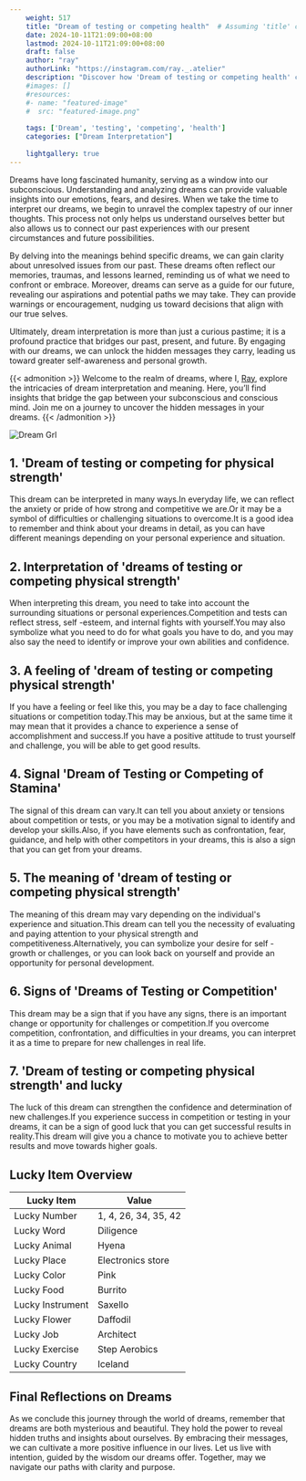 ```yaml
---
    weight: 517
    title: "Dream of testing or competing health"  # Assuming 'title' column exists
    date: 2024-10-11T21:09:00+08:00
    lastmod: 2024-10-11T21:09:00+08:00
    draft: false
    author: "ray"
    authorLink: "https://instagram.com/ray._.atelier"
    description: "Discover how 'Dream of testing or competing health' can interpret your future and uncover its significant meanings in your life."
    #images: []
    #resources:
    #- name: "featured-image"
    #  src: "featured-image.png"
    
    tags: ['Dream', 'testing', 'competing', 'health']
    categories: ["Dream Interpretation"]
    
    lightgallery: true
---
```

    
Dreams have long fascinated humanity, serving as a window into our subconscious. Understanding and analyzing dreams can provide valuable insights into our emotions, fears, and desires. When we take the time to interpret our dreams, we begin to unravel the complex tapestry of our inner thoughts. This process not only helps us understand ourselves better but also allows us to connect our past experiences with our present circumstances and future possibilities.

By delving into the meanings behind specific dreams, we can gain clarity about unresolved issues from our past. These dreams often reflect our memories, traumas, and lessons learned, reminding us of what we need to confront or embrace. Moreover, dreams can serve as a guide for our future, revealing our aspirations and potential paths we may take. They can provide warnings or encouragement, nudging us toward decisions that align with our true selves.

Ultimately, dream interpretation is more than just a curious pastime; it is a profound practice that bridges our past, present, and future. By engaging with our dreams, we can unlock the hidden messages they carry, leading us toward greater self-awareness and personal growth.

{{< admonition >}}
Welcome to the realm of dreams, where I, [Ray](https://instagram.com/ray._.atelier), explore the intricacies of dream interpretation and meaning. Here, you’ll find insights that bridge the gap between your subconscious and conscious mind. Join me on a journey to uncover the hidden messages in your dreams.
{{< /admonition >}}

![Dream Grl](https://cdn.pixabay.com/photo/2017/11/02/03/35/gothic-2910057_1280.jpg "Dream Grl")

## 1. 'Dream of testing or competing for physical strength'
This dream can be interpreted in many ways.In everyday life, we can reflect the anxiety or pride of how strong and competitive we are.Or it may be a symbol of difficulties or challenging situations to overcome.It is a good idea to remember and think about your dreams in detail, as you can have different meanings depending on your personal experience and situation.

## 2. Interpretation of 'dreams of testing or competing physical strength'
When interpreting this dream, you need to take into account the surrounding situations or personal experiences.Competition and tests can reflect stress, self -esteem, and internal fights with yourself.You may also symbolize what you need to do for what goals you have to do, and you may also say the need to identify or improve your own abilities and confidence.

## 3. A feeling of 'dream of testing or competing physical strength'
If you have a feeling or feel like this, you may be a day to face challenging situations or competition today.This may be anxious, but at the same time it may mean that it provides a chance to experience a sense of accomplishment and success.If you have a positive attitude to trust yourself and challenge, you will be able to get good results.

## 4. Signal 'Dream of Testing or Competing of Stamina'
The signal of this dream can vary.It can tell you about anxiety or tensions about competition or tests, or you may be a motivation signal to identify and develop your skills.Also, if you have elements such as confrontation, fear, guidance, and help with other competitors in your dreams, this is also a sign that you can get from your dreams.

## 5. The meaning of 'dream of testing or competing physical strength'
The meaning of this dream may vary depending on the individual's experience and situation.This dream can tell you the necessity of evaluating and paying attention to your physical strength and competitiveness.Alternatively, you can symbolize your desire for self -growth or challenges, or you can look back on yourself and provide an opportunity for personal development.

## 6. Signs of 'Dreams of Testing or Competition'
This dream may be a sign that if you have any signs, there is an important change or opportunity for challenges or competition.If you overcome competition, confrontation, and difficulties in your dreams, you can interpret it as a time to prepare for new challenges in real life.

## 7. 'Dream of testing or competing physical strength' and lucky
The luck of this dream can strengthen the confidence and determination of new challenges.If you experience success in competition or testing in your dreams, it can be a sign of good luck that you can get successful results in reality.This dream will give you a chance to motivate you to achieve better results and move towards higher goals.

## Lucky Item Overview
| Lucky Item          | Value              |
|---------------|--------------------|
| Lucky Number        | 1, 4, 26, 34, 35, 42  |
| Lucky Word          | Diligence |
| Lucky Animal        | Hyena |
| Lucky Place         | Electronics store     |
| Lucky Color         | Pink     |
| Lucky Food          | Burrito      |
| Lucky Instrument    | Saxello |
| Lucky Flower        | Daffodil    |
| Lucky Job           | Architect       |
| Lucky Exercise      | Step Aerobics  |
| Lucky Country       | Iceland    |


##  Final Reflections on Dreams

As we conclude this journey through the world of dreams, remember that dreams are both mysterious and beautiful. They hold the power to reveal hidden truths and insights about ourselves. By embracing their messages, we can cultivate a more positive influence in our lives. Let us live with intention, guided by the wisdom our dreams offer. Together, may we navigate our paths with clarity and purpose.
